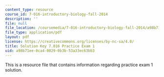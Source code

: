 ```yaml
---
content_type: resource
course_id: 7-016-introductory-biology-fall-2014
description: ''
file: null
file_location: /coursemedia/7-016-introductory-biology-fall-2014/a98b71ee0ca400290b3b53a33ec63bb3_MIT7_016F14_Prac_Exam_1Sol.pdf
file_type: application/pdf
layout: pdf
license: https://creativecommons.org/licenses/by-nc-sa/4.0/
title: Solution Key 7.016 Practice Exam 1
uid: a98b71ee-0ca4-0029-0b3b-53a33ec63bb3
---
```

This is a resource file that contains information regarding practice exam 1 solution.